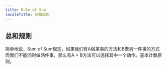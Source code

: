 ```yaml
---
title: Rule of Sum
localeTitle: 总和规则
---
```

## 总和规则

简单地说，Sum of Sum规定，如果我们有A做某事的方法和B做另一件事的方式而我们不能同时做两件事，那么有A + B方法可以选择其中一个动作。基本计数原则。